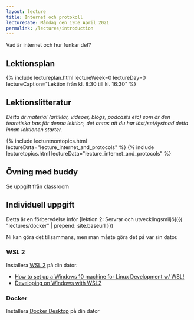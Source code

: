 ```yaml
---
layout: lecture
title: Internet och protokoll
lectureDate: Måndag den 19:e April 2021
permalink: /lectures/introduction
---
```



Vad är internet och hur funkar det?

## Lektionsplan

{% include lectureplan.html lectureWeek=0 lectureDay=0 lectureCaption="Lektion från kl. 8:30 till kl. 16:30" %}

## Lektionslitteratur
*Detta är material (artiklar, videoer, blogs, podcasts etc) som är den teoretiska bas för denna lektion, det antas att du har läst/set/lystnad detta innan lektionen starter.*

{% include lecturenontopics.html lectureData="lecture_internet_and_protocols" %}
{% include lecturetopics.html lectureData="lecture_internet_and_protocols" %}

## Övning med buddy

Se uppgift från classroom

## Individuell uppgift

Detta är en förberedelse inför [lektion 2: Servrar och utvecklingsmiljö]({{ "lectures/docker" | prepend: site.baseurl }})

Ni kan göra det tillsammans, men man måste göra det på var sin dator.

### WSL 2

Installera [WSL 2](https://docs.microsoft.com/da-dk/windows/wsl/install-win10) på din dator.

* [How to set up a Windows 10 machine for Linux Development w/ WSL!](https://www.youtube.com/watch?v=j0PPcUUtHlw)
* [Developing on Windows with WSL2](https://www.youtube.com/watch?v=A0eqZujVfYU)

### Docker

Installera [Docker Desktop](https://www.docker.com/products/docker-desktop) på din dator

